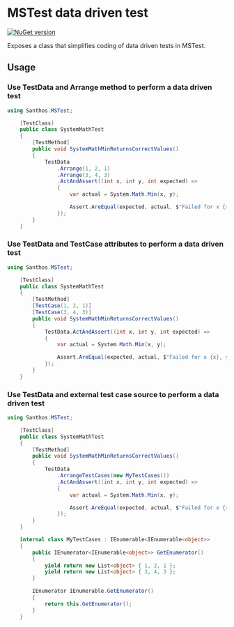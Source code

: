 # MSTest data driven test

[![NuGet version](https://badge.fury.io/nu/Santhos.MSTest.svg)](https://badge.fury.io/nu/Santhos.MSTest)

Exposes a class that simplifies coding of data driven tests in MSTest.

## Usage

### Use TestData and Arrange method to perform a data driven test

```csharp
using Santhos.MSTest;

    [TestClass]
    public class SystemMathTest
    {
        [TestMethod]
        public void SystemMathMinReturnsCorrectValues()
        {
            TestData
                .Arrange(1, 2, 1)
                .Arrange(3, 4, 3)
                .ActAndAssert((int x, int y, int expected) =>
                {
                    var actual = System.Math.Min(x, y);

                    Assert.AreEqual(expected, actual, $"Failed for x {x}, y {y} and expected {expected}");
                });
        }
    }
```

### Use TestData and TestCase attributes to perform a data driven test

```csharp
using Santhos.MSTest;

    [TestClass]
    public class SystemMathTest
    {
        [TestMethod]
		[TestCase(1, 2, 1)]
		[TestCase(3, 4, 3)]
        public void SystemMathMinReturnsCorrectValues()
        {
            TestData.ActAndAssert((int x, int y, int expected) =>
            {
                var actual = System.Math.Min(x, y);

                Assert.AreEqual(expected, actual, $"Failed for x {x}, y {y} and expected {expected}");
            });
        }
    }
```

### Use TestData and external test case source to perform a data driven test

```csharp
using Santhos.MSTest;

    [TestClass]
    public class SystemMathTest
    {
        [TestMethod]
        public void SystemMathMinReturnsCorrectValues()
        {
            TestData
                .ArrangeTestCases(new MyTestCases())
                .ActAndAssert((int x, int y, int expected) =>
                {
                    var actual = System.Math.Min(x, y);

                    Assert.AreEqual(expected, actual, $"Failed for x {x}, y {y} and expected {expected}");
                });
        }
    }

	internal class MyTestCases : IEnumerable<IEnumerable<object>>
    {
        public IEnumerator<IEnumerable<object>> GetEnumerator()
        {
            yield return new List<object> { 1, 2, 1 };
            yield return new List<object> { 3, 4, 3 };
        }

        IEnumerator IEnumerable.GetEnumerator()
        {
            return this.GetEnumerator();
        }
    }
```

